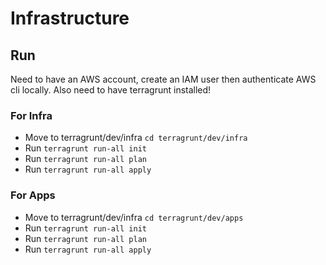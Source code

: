 # Infrastructure

## Run

Need to have an AWS account, create an IAM user then authenticate AWS cli locally.
Also need to have terragrunt installed!

### For Infra

- Move to terragrunt/dev/infra `cd terragrunt/dev/infra`
- Run `terragrunt run-all init`
- Run `terragrunt run-all plan`
- Run `terragrunt run-all apply`

### For Apps

- Move to terragrunt/dev/infra `cd terragrunt/dev/apps`
- Run `terragrunt run-all init`
- Run `terragrunt run-all plan`
- Run `terragrunt run-all apply`
